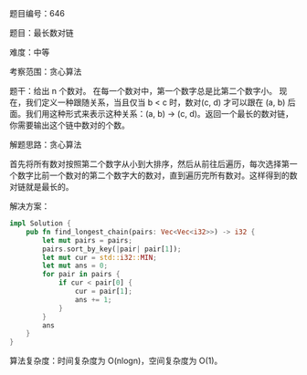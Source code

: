 题目编号：646

题目：最长数对链

难度：中等

考察范围：贪心算法

题干：给出 n 个数对。 在每一个数对中，第一个数字总是比第二个数字小。 现在，我们定义一种跟随关系，当且仅当 b < c 时，数对(c, d) 才可以跟在 (a, b) 后面。我们用这种形式来表示这种关系：(a, b) -> (c, d)。返回一个最长的数对链，你需要输出这个链中数对的个数。

解题思路：贪心算法

首先将所有数对按照第二个数字从小到大排序，然后从前往后遍历，每次选择第一个数字比前一个数对的第二个数字大的数对，直到遍历完所有数对。这样得到的数对链就是最长的。

解决方案：

```rust
impl Solution {
    pub fn find_longest_chain(pairs: Vec<Vec<i32>>) -> i32 {
        let mut pairs = pairs;
        pairs.sort_by_key(|pair| pair[1]);
        let mut cur = std::i32::MIN;
        let mut ans = 0;
        for pair in pairs {
            if cur < pair[0] {
                cur = pair[1];
                ans += 1;
            }
        }
        ans
    }
}
```

算法复杂度：时间复杂度为 O(nlogn)，空间复杂度为 O(1)。